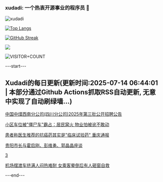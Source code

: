 ### xudadi: 一个热衷开源事业的程序员 👋

![xudadi](https://github-readme-stats-git-masterorgs-github-readme-stats-team.vercel.app/api?username=xudadi)

[![Top Langs](https://github-readme-stats.vercel.app/api/top-langs/?username=xudadi)](https://github.com/anuraghazra/github-readme-stats)

[![GitHub Streak](https://streak-stats.demolab.com?user=xudadi&locale=zh_Hans)](https://git.io/streak-stats)

![](https://raw.githubusercontent.com/xudadi/xudadi/main/assets/github-contribution-grid-snake.svg)

![VISITOR+COUNT](https://komarev.com/ghpvc/?username=xudadi&label=VISITOR+COUNT)


---start---

## Xudadi的每日更新(更新时间:2025-07-14 06:44:01 | 本部分通过Github Actions抓取RSS自动更新, 无意中实现了自动刷绿墙...)

[中国中煤西南分公司(四川分公司)2025年第三批公开招聘公告](https://www.gongkaoleida.com/article/2507061)

[小区车位被"僵尸车"霸占：居民窝火 物业怕被讹不敢动](https://m.163.com/news/article/K4CL8UFC0514EGPO.html)

[患者称医生推荐的抗癌药其实是"临床试验药" 重庆通报](https://m.163.com/news/article/K4CGTVUM0534A4SC.html)

[贵阳市长与霍启刚、彭维勇、郭晶晶座谈](https://m.163.com/news/article/K4CFRJLN051482MP.html)

[3](https://m.163.com/touch/news/sub/domestic)

[机场摆渡车挤满人闷热难耐 女乘客晕倒后有人砸窗自救](https://m.163.com/news/article/K4C7JV3D05561G0D.html)

---end---
